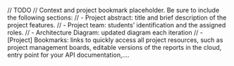 // TODO
// Context and project bookmark placeholder. Be sure to include the following sections: 
// -  Project abstract: title and brief description of the project features. 
// -  Project team: students’ identification and the assigned roles. 
// -  Architecture Diagram: updated diagram each iteration
// -  [Project] Bookmarks: links to quickly access all project resources, such as project management boards, editable versions of the reports in the cloud, entry point for your API documentation,....
